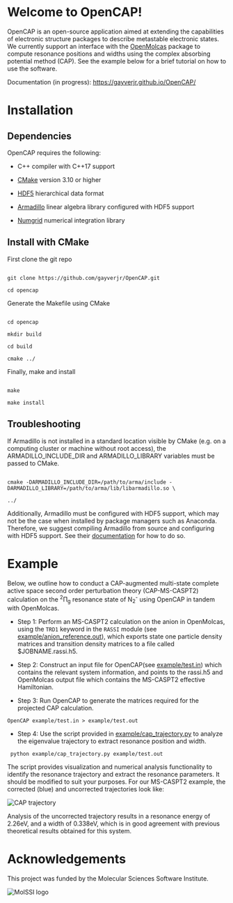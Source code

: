 
# Welcome to OpenCAP!

OpenCAP is an open-source application aimed at extending the capabilities of electronic structure packages to describe metastable electronic states. 
We currently support an interface with the [OpenMolcas](https://gitlab.com/Molcas/OpenMolcas) package to 
compute resonance positions and widths using the complex absorbing potential method (CAP). 
See the example below for a brief tutorial on how to use the software.


Documentation (in progress): https://gayverjr.github.io/OpenCAP/ 





# Installation

## Dependencies

OpenCAP requires the following:

*  C++ compiler with C++17 support

* [CMake](https://cmake.org/)  version 3.10 or higher

*  [HDF5](https://www.hdfgroup.org/solutions/hdf5/) hierarchical data format

* [Armadillo](http://arma.sourceforge.net/) linear algebra library configured with HDF5 support

* [Numgrid](https://github.com/dftlibs/numgrid) numerical integration library



## Install with CMake

First clone the git repo

```

git clone https://github.com/gayverjr/OpenCAP.git

cd opencap

```

Generate the Makefile using CMake

```

cd opencap

mkdir build

cd build

cmake ../

```

Finally, make and install

```

make

make install

```



## Troubleshooting

If Armadillo is not installed in a standard location visible by CMake (e.g. on a computing cluster or machine without root access), the ARMADILLO_INCLUDE_DIR and ARMADILLO_LIBRARY variables must be passed to CMake.

```

cmake -DARMADILLO_INCLUDE_DIR=/path/to/arma/include -DARMADILLO_LIBRARY=/path/to/arma/lib/libarmadillo.so \

../

```

Additionally, Armadillo must be configured with HDF5 support, which may not be the case when installed by package managers such as Anaconda. Therefore, we suggest compiling Armadillo from source and configuring with HDF5 support. See their [documentation](http://arma.sourceforge.net/docs.html) for how to do so.

# Example

Below, we outline how to conduct a CAP-augmented multi-state complete active space second order perturbation theory (CAP-MS-CASPT2) calculation on the <sup>2</sup>&#928;<sub>g</sub> resonance state of N<sub>2</sub><sup>-</sup> using OpenCAP in tandem with OpenMolcas.



* Step 1:  Perform an MS-CASPT2 calculation on the anion in OpenMolcas, using the ``TRD1`` keyword in the ``RASSI`` module (see [example/anion_reference.out](https://github.com/gayverjr/OpenCAP/blob/master/example/anion_reference.out)), which exports state one particle density matrices and transition density matrices to a file called $JOBNAME.rassi.h5.

*  Step 2:  Construct an input file for OpenCAP(see [example/test.in](https://github.com/gayverjr/OpenCAP/blob/master/example/test.in)) which contains the relevant system information, and points to the rassi.h5 and OpenMolcas output file which contains the  MS-CASPT2 effective Hamiltonian.

* Step 3: Run OpenCAP to generate the matrices required for the projected CAP calculation.

```OpenCAP example/test.in > example/test.out ```

* Step 4: Use the script provided in [example/cap_trajectory.py](https://github.com/gayverjr/OpenCAP/blob/master/example/cap_trajectory.py) to analyze the eigenvalue trajectory to extract resonance position and width.

```` python example/cap_trajectory.py example/test.out````

The script provides visualization and numerical analysis functionality to identify the resonance trajectory and extract the resonance parameters. It should be modified to suit your purposes.  For our MS-CASPT2 example, the corrected (blue) and uncorrected trajectories look like:

![CAP trajectory](https://github.com/gayverjr/OpenCAP/blob/master/images/cap_traj.png)

Analysis of the uncorrected trajectory results in a resonance energy of 2.26eV, and a width of 0.338eV, which is in good agreement with previous theoretical results obtained for this system.

# Acknowledgements
This project was funded by the Molecular Sciences Software Institute.


![MolSSI logo](https://github.com/gayverjr/OpenCAP/blob/master/images/molssi_logo.png)
